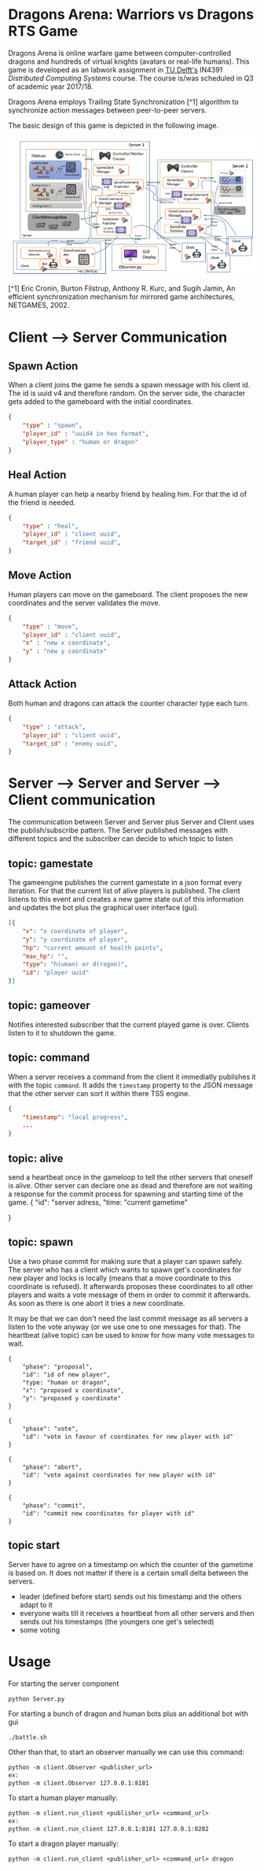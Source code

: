 # Dragons Arena: Warriors vs Dragons RTS Game

Dragons Arena is online warfare game between computer-controlled dragons and hundreds of virtual knights (avatars or real-life humans).
This game is developed as an labwork assignment in [TU Delft's](https://www.tudelft.nl/) IN4391 *Distributed Computing Systems* course. The course is/was scheduled in Q3 of academic year 2017/18.

Dragons Arena employs Trailing State Synchronization [^1] algorithm to synchronize action messages between peer-to-peer servers.

The basic design of this game is depicted in the following image.

![Classes design of Dragons Arena](https://github.com/riftadi/dragonsarena/raw/master/da_design.png)

[^1] Eric Cronin, Burton Filstrup, Anthony R. Kurc, and Sugih Jamin, An efficient synchronization mechanism for mirrored game architectures, NETGAMES, 2002.

# Client --> Server Communication
## Spawn Action
When a client joins the game he sends a spawn message with his client id. The id is uuid v4 and therefore random. On the server side, the character gets added to the gameboard with the initial coordinates.

```json
{
    "type" : "spawn",
    "player_id" : "uuid4 in hex format",
    "player_type" : "human or dragon"
}
```

## Heal Action
A human player can help a nearby friend by healing him. For that the id of the friend is needed.

```json
{
    "type" : "heal",
    "player_id" : "client uuid",
    "target_id" : "friend uuid",
}
```

## Move Action
Human players can move on the gameboard. The client proposes the new coordinates and the server validates the move.

```json
{
    "type" : "move",
    "player_id" : "client uuid",
    "x" : "new x coordinate",
    "y" : "new y coordinate"
}
```

## Attack Action
Both human and dragons can attack the counter character type each turn.

```json
{
    "type" : "attack",
    "player_id" : "client uuid",
    "target_id" : "enemy uuid",
}
```

# Server --> Server and Server --> Client communication
The communication between Server and Server plus Server and Client uses the publish/subscribe pattern. The Server published messages with different topics and the subscriber can decide to which topic to listen

## topic: gamestate
The gameengine publishes the current gamestate in a json format every iteration. For that the current list of alive players is published. The client listens to this event and creates a new game state out of this information and updates the bot plus the graphical user interface (gui).

```json
[{
    "x": "x coordinate of player",
    "y": "y coordinate of player",
    "hp": "current amount of health points",
    "max_hp": "",
    "type": "h(uman) or d(ragon)",
    "id": "player uuid"
}]
```
## topic: gameover
Notifies interested subscriber that the current played game is over. Clients listen to it to shutdown the game.

## topic: command
When a server receives a command from the client it immediatly pubilshes it with the topic ```command```. It adds the ```timestamp``` property to the JSON message that the other server can sort it within there TSS engine.

```json
{
    "timestamp": "local progress",
    ...
}
```

## topic: alive
send a heartbeat once in the gameloop to tell the other servers that oneself is alive. Other server can declare one as dead and therefore are not waiting a response for the commit process for spawning and starting time of the game.
{
    "id": "server adress,
    "time: "current gametime"
    
}

## topic: spawn
Use a two phase commit for making sure that a player can spawn safely. The server who has a client which wants to spawn get's coordinates for new player and locks is locally (means that a move coordinate to this coordinate is refused). It afterwards proposes these coordinates to all other players and waits a vote message of them in order to commit it afterwards. As soon as there is one abort it tries a new coordinate.

It may be that we can don't need the last commit message as all servers a listen to the vote anyway (or we use one to one messages for that). The heartbeat (alive topic) can be used to know for how many vote messages to wait.

```
{
    "phase": "proposal",
    "id": "id of new player",
    "type: "human or dragon",
    "x": "proposed x coordinate",
    "y": "proposed y coordinate"
}
```

```
{
    "phase": "vote",
    "id": "vote in favour of coordinates for new player with id"
}
```

```
{
    "phase": "abort",
    "id": "vote against coordinates for new player with id"
}
```

```
{
    "phase": "commit",
    "id": "commit new coordinates for player with id"
}
```

## topic start
Server have to agree on a timestamp on which the counter of the gametime is based on. It does not matter if there is a certain small delta between the servers.
- leader (defined before start) sends out his timestamp and the others adapt to it
- everyone waits till it receives a heartbeat from all other servers and then sends out his timestamps (the youngers one get's selected)
- some voting
# Usage

For starting the server component

```
python Server.py
```

For starting a bunch of dragon and human bots plus an additional bot with gui

```
./battle.sh
```

Other than that, to start an observer manually we can use this command:
```
python -m client.Observer <publisher_url>
ex:
python -m client.Observer 127.0.0.1:8181
```

To start a human player manually:
```
python -m client.run_client <publisher_url> <command_url>
ex:
python -m client.run_client 127.0.0.1:8181 127.0.0.1:8282
```

To start a dragon player manually:
```
python -m client.run_client <publisher_url> <command_url> dragon
```

